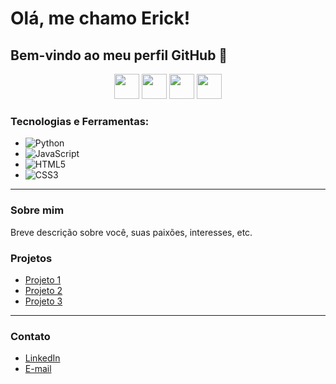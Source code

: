 # Olá, me chamo Erick! 
## Bem-vindo ao meu perfil GitHub 👋

<p align="center">
  <img src="https://cdn.jsdelivr.net/gh/devicons/devicon/icons/python/python-original-wordmark.svg" width="40" height="40"/>
  <img src="https://cdn.jsdelivr.net/gh/devicons/devicon/icons/javascript/javascript-original.svg" width="40" height="40"/>
  <img src="https://cdn.jsdelivr.net/gh/devicons/devicon/icons/html5/html5-original-wordmark.svg" width="40" height="40"/>  
  <img src="https://cdn.jsdelivr.net/gh/devicons/devicon/icons/css3/css3-original-wordmark.svg" width="40" height="40"/> 
</p>

### Tecnologias e Ferramentas:
- ![Python](https://img.shields.io/badge/-Python-333?style=flat&logo=python)
- ![JavaScript](https://img.shields.io/badge/-JavaScript-333?style=flat&logo=javascript)
- ![HTML5](https://img.shields.io/badge/-HTML5-333?style=flat&logo=html5)
- ![CSS3](https://img.shields.io/badge/-CSS3-333?style=flat&logo=css3)

---

### Sobre mim
Breve descrição sobre você, suas paixões, interesses, etc.

### Projetos
- [Projeto 1](link_projeto)
- [Projeto 2](link_projeto)
- [Projeto 3](link_projeto)

---

### Contato
- [LinkedIn](link_linkedin)
- [E-mail](mailto:seuemail@exemplo.com)

<p align="center">
  <img src="https://komarev.com/ghpvc/?username=seuusuario&style=flat-square&color=blue" alt=""/>
</p>
